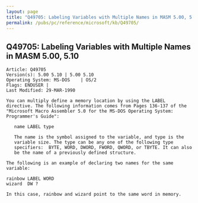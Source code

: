 ```yaml
---
layout: page
title: "Q49705: Labeling Variables with Multiple Names in MASM 5.00, 5.10"
permalink: /pubs/pc/reference/microsoft/kb/Q49705/
---
```


## Q49705: Labeling Variables with Multiple Names in MASM 5.00, 5.10

	Article: Q49705
	Version(s): 5.00 5.10 | 5.00 5.10
	Operating System: MS-DOS    | OS/2
	Flags: ENDUSER |
	Last Modified: 29-MAR-1990
	
	You can multiply define a memory location by using the LABEL
	directive. The following information comes from Pages 136-137 of the
	"Microsoft Macro Assembler 5.0 for the MS-DOS Operating System:
	Programmer's Guide":
	
	   name LABEL type
	
	   The name is the symbol assigned to the variable, and type is the
	   variable size. The type can be any one of the following type
	   specifiers:  BYTE, WORD, DWORD, FWORD, QWORD, or TBYTE. It can also
	   be the name of a previously defined structure.
	
	The following is an example of declaring two names for the same
	variable:
	
	rainbow LABEL WORD
	wizard  DW ?
	
	In this case, rainbow and wizard point to the same word in memory.
